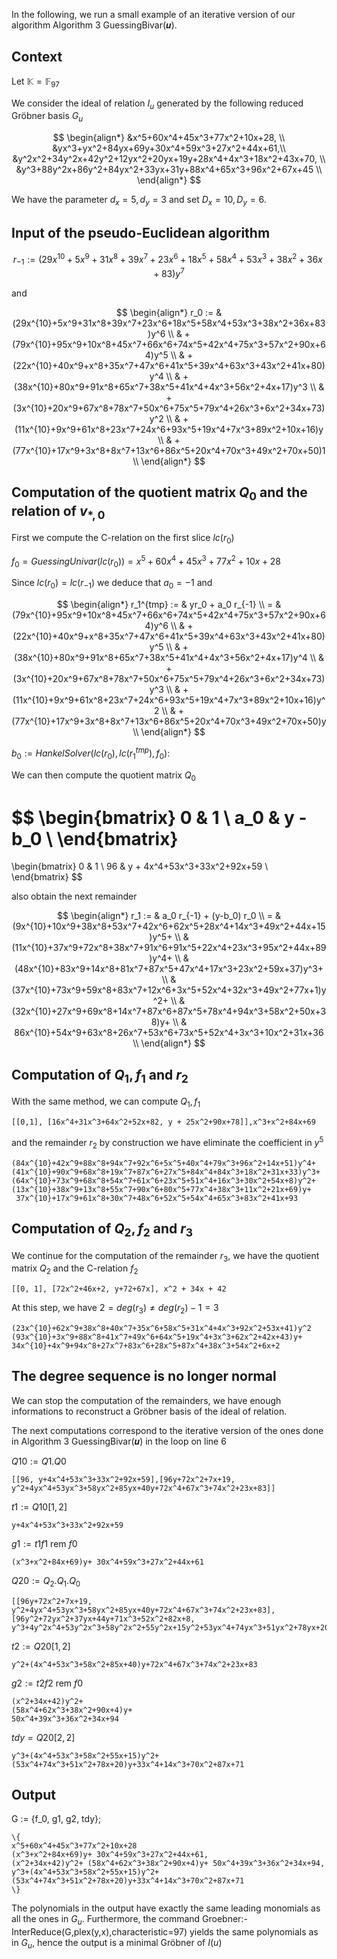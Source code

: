 In the following, we run a small example of an iterative version of our algorithm
Algorithm 3 GuessingBivar(𝒖).

## Context
Let $\mathbb{K} = \mathbb{F}_{97}$

We consider the ideal of relation $I_u$ generated by the following reduced Gröbner
basis $G_{u}$ 
    
$$
\begin{align*}
&x^5+60x^4+45x^3+77x^2+10x+28, \\
&yx^3+yx^2+84yx+69y+30x^4+59x^3+27x^2+44x+61,\\
&y^2x^2+34y^2x+42y^2+12yx^2+20yx+19y+28x^4+4x^3+18x^2+43x+70, \\
&y^3+88y^2x+86y^2+84yx^2+33yx+31y+88x^4+65x^3+96x^2+67x+45 \\
\end{align*}
$$
        

We have the parameter $d_x = 5, d_y = 3$ and set $D_x = 10, D_y = 6$.


## Input of the pseudo-Euclidean algorithm

$$r_{-1} := (29x^{10}+5x^9+31x^8+39x^7+23x^6+18x^5+58x^4+53x^3+38x^2+36x+83)y^7$$

and 

$$
\begin{align*}
r_0 := &(29x^{10}+5x^9+31x^8+39x^7+23x^6+18x^5+58x^4+53x^3+38x^2+36x+83)y^6 \\
  & + (79x^{10}+95x^9+10x^8+45x^7+66x^6+74x^5+42x^4+75x^3+57x^2+90x+64)y^5 \\
  & + (22x^{10}+40x^9+x^8+35x^7+47x^6+41x^5+39x^4+63x^3+43x^2+41x+80)y^4 \\
  & + (38x^{10}+80x^9+91x^8+65x^7+38x^5+41x^4+4x^3+56x^2+4x+17)y^3 \\
  & + (3x^{10}+20x^9+67x^8+78x^7+50x^6+75x^5+79x^4+26x^3+6x^2+34x+73)y^2 \\
  & + (11x^{10}+9x^9+61x^8+23x^7+24x^6+93x^5+19x^4+7x^3+89x^2+10x+16)y \\
  & + (77x^{10}+17x^9+3x^8+8x^7+13x^6+86x^5+20x^4+70x^3+49x^2+70x+50)1 \\
\end{align*}
$$


## Computation of the quotient matrix $Q_0$ and the relation of $v_{\ast, 0}$
First we compute the C-relation on the first slice $lc(r_0)$ 

$f_0 = GuessingUnivar(lc(r_0)) = x^5+60x^4+45x^3+77x^2+10x+28$

Since $lc(r_0) = lc(r_{-1})$ we deduce that $a_0 = -1$ and 

$$
\begin{align*}
r_1^{tmp} := & yr_0 + a_0 r_{-1} \\
   = & (79x^{10}+95x^9+10x^8+45x^7+66x^6+74x^5+42x^4+75x^3+57x^2+90x+64)y^6 \\
    & +(22x^{10}+40x^9+x^8+35x^7+47x^6+41x^5+39x^4+63x^3+43x^2+41x+80)y^5 \\
    & +(38x^{10}+80x^9+91x^8+65x^7+38x^5+41x^4+4x^3+56x^2+4x+17)y^4 \\
    & +(3x^{10}+20x^9+67x^8+78x^7+50x^6+75x^5+79x^4+26x^3+6x^2+34x+73)y^3 \\
    & +(11x^{10}+9x^9+61x^8+23x^7+24x^6+93x^5+19x^4+7x^3+89x^2+10x+16)y^2 \\
    & +(77x^{10}+17x^9+3x^8+8x^7+13x^6+86x^5+20x^4+70x^3+49x^2+70x+50)y \\
\end{align*}
$$


$b_0 := HankelSolver(lc(r_0), lc(r_1^{tmp}), f_0)$: 

We can then compute the quotient matrix $Q_0$

$$
\begin{bmatrix}
0 & 1 \\
a_0 &  y - b_0 \\
\end{bmatrix}
=
\begin{bmatrix}
0 & 1 \\
96 &  y + 4x^4+53x^3+33x^2+92x+59 \\
\end{bmatrix}
$$
    
also obtain the next remainder 

$$
\begin{align*}
r_1 := & a_0 r_{-1} + (y-b_0) r_0 \\
  = & (9x^{10}+10x^9+38x^8+53x^7+42x^6+62x^5+28x^4+14x^3+49x^2+44x+15)y^5+ \\
    & (11x^{10}+37x^9+72x^8+38x^7+91x^6+91x^5+22x^4+23x^3+95x^2+44x+89)y^4+ \\
    & (48x^{10}+83x^9+14x^8+81x^7+87x^5+47x^4+17x^3+23x^2+59x+37)y^3+ \\
    & (37x^{10}+73x^9+59x^8+83x^7+12x^6+3x^5+52x^4+32x^3+49x^2+77x+1)y^2+ \\
    & (32x^{10}+27x^9+69x^8+14x^7+87x^6+87x^5+78x^4+94x^3+58x^2+50x+38)y+ \\
    & 86x^{10}+54x^9+63x^8+26x^7+53x^6+73x^5+52x^4+3x^3+10x^2+31x+36 \\
\end{align*}
$$

  
## Computation of $Q_1, f_1$ and $r_2$ 

With the same method, we can compute $Q_1, f_1$
    
    [[0,1], [16x^4+31x^3+64x^2+52x+82, y + 25x^2+90x+78]],x^3+x^2+84x+69

and the remainder $r_2$ by construction we have eliminate the coefficient in $y^5$

    (84x^{10}+42x^9+88x^8+94x^7+92x^6+5x^5+40x^4+79x^3+96x^2+14x+51)y^4+
    (41x^{10}+90x^9+68x^8+19x^7+87x^6+27x^5+84x^4+84x^3+18x^2+31x+33)y^3+
    (64x^{10}+73x^9+68x^8+54x^7+61x^6+23x^5+51x^4+16x^3+30x^2+54x+8)y^2+
    (13x^{10}+38x^9+13x^8+55x^7+90x^6+80x^5+77x^4+38x^3+11x^2+21x+69)y+
     37x^{10}+17x^9+61x^8+30x^7+48x^6+52x^5+54x^4+65x^3+83x^2+41x+93

## Computation of $Q_2, f_2$ and $r_3$ 
We continue for the computation of the remainder $r_3$, we have the quotient
matrix $Q_2$ and the C-relation $f_2$

    [[0, 1], [72x^2+46x+2, y+72+67x], x^2 + 34x + 42

At this step, we have $2= deg(r_3) \ne deg(r_2) -1 = 3$ 
 
    (23x^{10}+62x^9+38x^8+40x^7+35x^6+58x^5+31x^4+4x^3+92x^2+53x+41)y^2
    (93x^{10}+3x^9+88x^8+41x^7+49x^6+64x^5+19x^4+3x^3+62x^2+42x+43)y+
    34x^{10}+4x^9+94x^8+27x^7+83x^6+28x^5+87x^4+38x^3+54x^2+6x+2

## The degree sequence is no longer normal

We can stop the computation of the remainders, we have enough informations to
reconstruct a Gröbner basis of the ideal of relation. 

The next computations correspond to the iterative version of the ones done in
Algorithm 3 GuessingBivar(𝒖) in the loop on line 6

$Q10 := Q1.Q0$ 

    [[96, y+4x^4+53x^3+33x^2+92x+59],[96y+72x^2+7x+19,
    y^2+4yx^4+53yx^3+58yx^2+85yx+40y+72x^4+67x^3+74x^2+23x+83]]

$t1 := Q10[1,2]$ 
    
    y+4x^4+53x^3+33x^2+92x+59

$g1 := t1f1$ rem $f0$

    (x^3+x^2+84x+69)y+ 30x^4+59x^3+27x^2+44x+61

$Q20 := Q_2.Q_1.Q_0$
    
    [[96y+72x^2+7x+19, y^2+4yx^4+53yx^3+58yx^2+85yx+40y+72x^4+67x^3+74x^2+23x+83],
    [96y^2+72yx^2+37yx+44y+71x^3+52x^2+82x+8,
    y^3+4y^2x^4+53y^2x^3+58y^2x^2+55y^2x+15y^2+53yx^4+74yx^3+51yx^2+78yx+20y+33x^4+14x^3+70x^2+87x+71]]
    
$t2 := Q20[1,2]$

    y^2+(4x^4+53x^3+58x^2+85x+40)y+72x^4+67x^3+74x^2+23x+83

$g2 := t2f2$ rem $f0$

    (x^2+34x+42)y^2+
    (58x^4+62x^3+38x^2+90x+4)y+
    50x^4+39x^3+36x^2+34x+94

$tdy = Q20[2,2]$ 

    y^3+(4x^4+53x^3+58x^2+55x+15)y^2+(53x^4+74x^3+51x^2+78x+20)y+33x^4+14x^3+70x^2+87x+71

## Output 

G := \{f_0, g1, g2, tdy\}; 

    \{ 
    x^5+60x^4+45x^3+77x^2+10x+28
    (x^3+x^2+84x+69)y+ 30x^4+59x^3+27x^2+44x+61,
    (x^2+34x+42)y^2+ (58x^4+62x^3+38x^2+90x+4)y+ 50x^4+39x^3+36x^2+34x+94,
    y^3+(4x^4+53x^3+58x^2+55x+15)y^2+(53x^4+74x^3+51x^2+78x+20)y+33x^4+14x^3+70x^2+87x+71 
    \}

The polynomials in the output have exactly the same leading monomials as all the
ones in $G_u$. Furthermore, the command
Groebner:-InterReduce(G,plex(y,x),characteristic=97) yields the same polynomials
as in $G_u$, hence the output is a minimal Gröbner of $I(u)$ 

